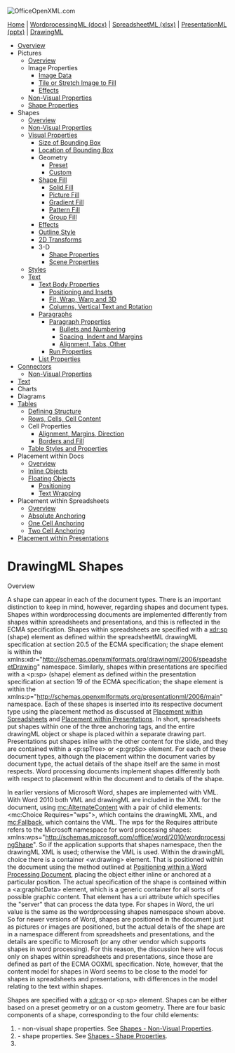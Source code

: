 ![OfficeOpenXML.com](drwImages/drawingMLbanner.png)

[Home](index.md) | [WordprocessingML (docx)](anatomyofOOXML.md) | [SpreadsheetML (xlsx)](anatomyofOOXML-xlsx.md) | [PresentationML (pptx)](anatomyofOOXML-pptx.md) | [DrawingML](drwOverview.md)

- [Overview](drwOverview.md)
- Pictures
  - [Overview](drwPic.md)
  - Image Properties
    - [Image Data](drwPic-ImageData.md)
    - [Tile or Stretch Image to Fill](drwPic-tile.md)
    - [Effects](drwPic-effects.md)
  - [Non-Visual Properties](drwPic-nvPicPr.md)
  - [Shape Properties](drwSp-SpPr.md)
- Shapes
  - [Overview](drwShape.md)
  - [Non-Visual Properties](drwSp-nvSpPr.md)
  - [Visual Properties](drwSp-SpPr.md)
    - [Size of Bounding Box](drwSp-size.md)
    - [Location of Bounding Box](drwSp-location.md)
    - Geometry
      - [Preset](drwSp-prstGeom.md)
      - [Custom](drwSp-custGeom.md)
    - [Shape Fill](drwSp-shapeFill.md)
      - [Solid Fill](drwSp-SolidFill.md)
      - [Picture Fill](drwSp-PictFill.md)
      - [Gradient Fill](drwSp-GradFill.md)
      - [Pattern Fill](drwSp-PattFill.md)
      - [Group Fill](drwSp-grpFill.md)
    - [Effects](drwSp-effects.md)
    - [Outline Style](drwSp-outline.md)
    - [2D Transforms](drwSp-rotate.md)
    - 3-D
      - [Shape Properties](drwSp-3dProps.md)
      - [Scene Properties](drwSp-3dScene.md)
  - [Styles](drwSp-styles.md)
  - [Text](drwSp-text.md)
    - [Text Body Properties](drwSp-text-bodyPr.md)
      - [Positioning and Insets](drwSp-text-bodyPr-inset.md)
      - [Fit, Wrap, Warp and 3D](drwSp-text-bodyPr-fit.md)
      - [Columns, Vertical Text and Rotation](drwSp-text-bodyPr-columns.md)
    - [Paragraphs](drwSp-text-paragraph.md)
      - [Paragraph Properties](drwSp-text-paraProps.md)
        - [Bullets and Numbering](drwSp-text-paraProps-numbering.md)
        - [Spacing, Indent and Margins](drwSp-text-paraProps-margins.md)
        - [Alignment, Tabs, Other](drwSp-text-paraProps-align.md)
      - [Run Properties](drwSp-text-runProps.md)
    - [List Properties](drwSp-text-lstPr.md)
- [Connectors](drwCxnSp.md)
  - [Non-Visual Properties](drwSp-nvCxnSpPr.md)
- [Text](drwSp-textbox.md)
- Charts
- Diagrams
- [Tables](drwTable.md)
  - [Defining Structure](drwTableGrid.md)
  - [Rows, Cells, Cell Content](drwTableRowAndCell.md)
  - Cell Properties
    - [Alignment, Margins, Direction](drwTableCellProperties-alignment.md)
    - [Borders and Fill](drwTableCellProperties-bordersFills.md)
  - [Table Styles and Properties](drwTableStyles.md)
- Placement within Docs
  - [Overview](drwPicInWord.md)
  - [Inline Objects](drwPicInline.md)
  - [Floating Objects](drwPicFloating.md)
    - [Positioning](drwPicFloating-position.md)
    - [Text Wrapping](drwPicFloating-textWrap.md)
- Placement within Spreadsheets
  - [Overview](drwPicInSpread.md)
  - [Absolute Anchoring](drwPicInSpread-absolute.md)
  - [One Cell Anchoring](drwPicInSpread-oneCell.md)
  - [Two Cell Anchoring](drwPicInSpread-twoCell.md)
- [Placement within Presentations](drwPicInPresentation.md)

# DrawingML Shapes

Overview

A shape can appear in each of the document types. There is an important distinction to keep in mind, however, regarding shapes and document types. Shapes within wordprocessing documents are implemented differently from shapes within spreadsheets and presentations, and this is reflected in the ECMA specification. Shapes within spreadsheets are specified with a <xdr:sp> (shape) element as defined within the spreadsheetML drawingML specification at section 20.5 of the ECMA specification; the shape element is within the xmlns:xdr="http://schemas.openxmlformats.org/drawingml/2006/speadsheetDrawing" namespace. Similarly, shapes within presentations are specified with a <p:sp> (shape) element as defined within the presentation specification at section 19 of the ECMA specification; the shape element is within the xmlns:p="http://schemas.openxmlformats.org/presentationml/2006/main" namespace. Each of these shapes is inserted into its respective document type using the placement method as discussed at [Placement within Spreadsheets](drwPicInSpread.md) and [Placement within Presentations](drwPicInPresentation.md). In short, spreadsheets put shapes within one of the three anchoring tags, and the entire drawingML object or shape is placed within a separate drawing part. Presentations put shapes inline with the other content for the slide, and they are contained within a <p:spTree> or <p:grpSp> element. For each of these document types, although the placement within the document varies by document type, the actual details of the shape itself are the same in most respects. Word processing documents implement shapes differently both with respect to placement within the document and to details of the shape.

In earlier versions of Microsoft Word, shapes are implemented with VML. With Word 2010 both VML and drawingML are included in the XML for the document, using <mc:AlternateContent> with a pair of child elements: <mc:Choice Requires="wps">, which contains the drawingML XML, and <mc:Fallback>, which contains the VML. The wps for the Requires attribute refers to the Microsoft namespace for word processing shapes: xmlns:wps="http://schemas.microsoft.com/office/word/2010/wordprocessingShape". So if the application supports that shapes namespace, then the drawingML XML is used; otherwise the VML is used. Within the drawingML choice there is a container <w:drawing> element. That is positioned within the document using the method outlined at [Positioning within a Word Processing Document](drwPicInWord.md), placing the object either inline or anchored at a particular position. The actual specification of the shape is contained within a <a:graphicData> element, which is a generic container for all sorts of possible graphic content. That element has a uri attribute which specifies the "server" that can process the data type. For shapes in Word, the uri value is the same as the wordprocessing shapes namespace shown above. So for newer versions of Word, shapes are positioned in the document just as pictures or images are positioned, but the actual details of the shape are in a namespace different from spreadsheets and presentations, and the details are specific to Microsoft (or any other vendor which supports shapes in word processing). For this reason, the discussion here will focus only on shapes within spreadsheets and presentations, since those are defined as part of the ECMA OOXML specification. Note, however, that the content model for shapes in Word seems to be close to the model for shapes in spreadsheets and presentations, with differences in the model relating to the text within shapes.

Shapes are specified with a <xdr:sp> or <p:sp> element. Shapes can be either based on a preset geometry or on a custom geometry. There are four basic components of a shape, corresponding to the four child elements:

1. <nvSpPr> \- non-visual shape properties. See [Shapes - Non-Visual Properties](drwSp-nvSpPr.md).
2. <spPr> \- shape properties. See [Shapes - Shape Properties](drwSp-SpPr.md).
3. <style> \- shape styles. See [Shapes - Styles](drwSp-styles.md).
4. <txBody> \- text within the shape. See [Shapes - Text](drwSp-text.md).

Below is an example of a shape within a spreadsheet document.

<xdr:sp macro="" textlink="">

<xdr:nvSpPr>

<xdr:cNvPr id="2" name="Rounded Rectangle 1"/>

<xdr:cNvSpPr/>

</xdr:nvSpPr>

<xdr:spPr>

<a:xfrm>

<a:off x="1371600" y="514350"/>

<a:ext cx="1038225" cy="542925"/>

</a:xfrm>

<a:prstGeom prst="roundRect">

<a:avLst/>

</a:prstGeom>

</xdr:spPr>

<xdr:style>

<a:lnRef idx="2">

<a:schemeClr val="accent1">

<a:shade val="50000"/>

</a:schemeClr>

</a:lnRef>

<a:fillRef idx="1">

<a:schemeClr val="accent1"/>

</a:fillRef>

<a:effectRef idx="0">

<a:schemeClr val="accent1"/>

</a:effectRef>

<a:fontRef idx="minor">

<a:schemeClr val="lt1"/>

</a:fontRef>

</xdr:style>

<xdr:txBody>

<a:bodyPr vertOverflow="clip" rtlCol="0" anchor="ctr"/>

<a:lstStyle/>

<a:p>

<a:pPr algn="ctr"/>

<a:endParaRPr lang="en-US" sz="1100"/>

</a:p>

</xdr:txBody>

</xdr:sp>

![Shape in spreadsheet](drwImages\drwSp.gif)

Reference: ECMA-376, 3rd Edition (June, 2011), Fundamentals and Markup Language Reference § 19.3.1.43 (presentations) and § 20.5.2.29 (spreadsheets).

Shapes can have the following attributes.

| Attribute                         | Description                                                                                                                                                                                                                           |
| --------------------------------- | ------------------------------------------------------------------------------------------------------------------------------------------------------------------------------------------------------------------------------------- |
| fLocksText (in spreadsheets only) | Indicates whether to allow text editing within the space when the worksheet is protected.                                                                                                                                             |
| fPublished (in spreadsheets only) | Indicates whether the shape should be published with the worksheet when sent to the server.                                                                                                                                           |
| macro (in spreadsheets only)      | Specifies a custom function associated with the shape. E.g., macro="DoWork()".                                                                                                                                                        |
| textlink (in spreadsheets only)   | Specifies a formula linking to spreadsheet cell data.                                                                                                                                                                                 |
| useBgFill (in presentations only) | Specifies that the shape fill should be the same as that of the slide background. Note that this does not set the shape to be transparent--it sets the fill to be the same as the portion of the background that is behind the shape. |

[About this site](aboutThisSite.md) | [Contact us](contactUs.md)  
Copyright © 2023. All Rights Reserved.
